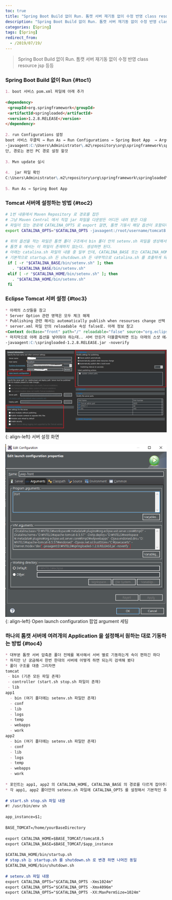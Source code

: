 ```yaml
---
toc: true
title: "Spring Boot Build 없이 Run. 톰캣 서버 재기동 없이 수정 반영 class resource jsp 등등"
description: "Spring Boot Build 없이 Run. 톰캣 서버 재기동 없이 수정 반영 class resource jsp 등등"
categories: [Spring]
tags: [Spring]
redirect_from:
  - /2019/07/19/
---
```


> Spring Boot Build 없이 Run. 톰캣 서버 재기동 없이 수정 반영 class resource jsp 등등

### Spring Boot Build 없이 Run {#toc1}

```md
1. boot 서비스 pom.xml 파일에 아래 추가

<dependency>
 <groupId>org.springframework</groupId>
 <artifactId>springloaded</artifactId>
 <version>1.2.8.RELEASE</version>
</dependency>

2. run Configurations 설정
boot 서비스 우클릭 → Run As → Run Configurations → Spring Boot App  → Arguments → VM arguments 에디터 창에서 아래 설정 작성
-javaagent:C:\Users\Administrator\.m2\repository\org\springframework\springloaded\1.2.8.RELEASE\springloaded-1.2.8.RELEASE.jar -noverify
단, 경로는 본인 PC 경로 설정 할것

3. Mvn update 실시

4.  jar 파일 확인
C:\Users\Administrator\.m2\repository\org\springframework\springloaded\1.2.8.RELEASE\ 내에 springloaded-1.2.8.RELEASE.jar 확인

5. Run As → Spring Boot App
```

### Tomcat 서버에 설정하는 방법 {#toc2}

```bash
# 1번 내용에서 Maven Repository 로 경로를 잡든
# 그냥 Maven Central 에서 직접 jar 파일을 다운받든 어디든 내려 받은 다음
# 파일이 있는 경로에 CATALINA_OPTS 로 export 걸면, 톰캣 기동시 해당 옵션이 포함되어 서버가 기동 된다.
export CATALINA_OPTS="$CATALINA_OPTS -javaagent:/root/username/tomcat8.5/springloaded-1.2.8.RELEASE.jar -noverify"

# 위의 옵션을 적는 파일은 톰캣 폴더 구조에서 bin 폴더 안의 setenv.sh 파일을 생성해서 적는다
# 톰캣 8 에서는 이 파일이 존재하지 않는다. 생성하면 된다.
# 아래는 catalina.sh 파일의 내용 중 일부 인데, CATALINA_BASE 또는 CATALINA_HOME 으로 잡힌 경로 안에서 bin/setenv.sh 파일이 존재하면 해당 파일을 실행해 준다.
# 기본적으로 startup.sh 든 shutdown.sh 든 내부적으로 catalina.sh 를 호출하게 되어 있다. Ex) catalina.sh start or catalina.sh stop
 if [ -r "$CATALINA_BASE/bin/setenv.sh" ]; then
   . "$CATALINA_BASE/bin/setenv.sh"
 elif [ -r "$CATALINA_HOME/bin/setenv.sh" ]; then
   . "$CATALINA_HOME/bin/setenv.sh"
 fi
```

### Eclipse Tomcat 서버 설정 {#toc3}

```md
* 아래의 스샷들을 참고
* Server Option 관련 영역은 모두 체크 해제
* Publishing 관련 해서는 automatically publish when resourses change 선택
* server.xml 파일 안의 reloadable 속성 false로. 아래 정보 참고
<Context docBase="front" path="/" reloadable="false" source="org.eclipse.jst.jee.server:front"/>
* 마지막으로 아래 옵션을 넣어줘야 하는데.. 서버 만든거 더블클릭하면 뜨는 아래의 스샷 에서 Open launch configuration 클릭후 argument 탭 안의 VM argument 안에 아래의 명령어 입력. -D 옵션을 빼고 있는 그대로 붙여주면 됨. 경로는 알아서 다운받은 경로로 바꿔주기
-javaagent:C:\springloaded-1.2.8.RELEASE.jar -noverify 
```

![eclipse톰캣](/assets/images/screen/eclipse-tomcat01.png){: align-left}
서버 설정 화면

![eclipse톰캣](/assets/images/screen/eclipse-tomcat02.png){: align-left}
Open launch configuration 팝업 argument 세팅

### 하나의 톰캣 서버에 여려개의 Application 을 설정해서 원하는 대로 기동하는 방법 {#toc4}

```md
* 대부분 톰캣 서버 압축푼 폴더 전체를 복사해서 서버 별로 기동하는게 속이 편하긴 하다
* 하지만 난 궁금해서 한번 한대의 서버에 어떻게 하면 되는지 검색해 봤다
* 폴더 구조를 대충 그리자면
tomcat
 - bin (기존 모든 파일 존재)
 - controller (start.sh stop.sh 파일이 존재)
 - lib
app1
  - bin (여기 폴더에는 setenv.sh 파일만 존재)
  - conf
  - lib
  - logs
  - temp
  - webapps
  - work
app2
  - bin (여기 폴더에는 setenv.sh 파일만 존재)
  - conf
  - lib
  - logs
  - temp
  - webapps
  - work

* 포인트는 app1, app2 의 CATALINA_HOME, CATALINA_BASE 의 경로를 다르게 잡아주기 위해 파라미터를 받아서 app1, app2 경로로 바꿔주고, 기존 톰캣에 들어있던 startup.sh 파일을 호출
* 각 app1, app2 폴더안의 setenv.sh 파일에 CATALINA_OPTS 를 설정해서 기본적인 추가 옵션 처리

# start.sh stop.sh 파일 내용
#! /usr/bin/env sh

app_instance=$1;

BASE_TOMCAT=/home/yourBaseDirectory

export CATALINA_HOME=$BASE_TOMCAT/tomcat8.5
export CATALINA_BASE=$BASE_TOMCAT/$app_instance

$CATALINA_HOME/bin/startup.sh
# stop.sh 는 startup.sh 를 shutdown.sh 로 변경 하면 나머진 동일
$CATALINA_HOME/bin/shutdown.sh

# setenv.sh 파일 내용
export CATALINA_OPTS="$CATALINA_OPTS -Xms1024m"
export CATALINA_OPTS="$CATALINA_OPTS -Xmx4096m"
export CATALINA_OPTS="$CATALINA_OPTS -XX:MaxPermSize=1024m"
```

[^1]: This is a footnote.

[kramdown]: https://kramdown.gettalong.org/
[My Blog]: https://marindie.github.io
